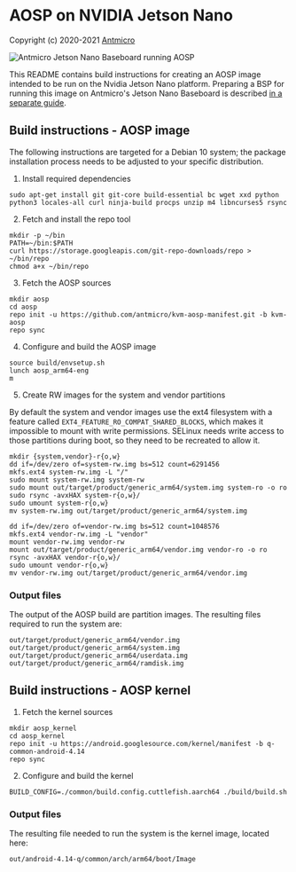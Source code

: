 # AOSP on NVIDIA Jetson Nano

Copyright (c) 2020-2021 [Antmicro](https://www.antmicro.com)

![Antmicro Jetson Nano Baseboard running AOSP](jetson_nano_aosp.jpg)

This README contains build instructions for creating an AOSP image intended to be run on the Nvidia Jetson Nano platform.
Preparing a BSP for running this image on Antmicro's Jetson Nano Baseboard is described [in a separate guide](README_Jetson_Nano_BSP.md).

## Build instructions - AOSP image

The following instructions are targeted for a Debian 10 system; the package installation process needs to be adjusted to your specific distribution.

1. Install required dependencies

```
sudo apt-get install git git-core build-essential bc wget xxd python python3 locales-all curl ninja-build procps unzip m4 libncurses5 rsync
```

2. Fetch and install the repo tool

```
mkdir -p ~/bin
PATH=~/bin:$PATH
curl https://storage.googleapis.com/git-repo-downloads/repo > ~/bin/repo
chmod a+x ~/bin/repo
```

3. Fetch the AOSP sources

```
mkdir aosp
cd aosp
repo init -u https://github.com/antmicro/kvm-aosp-manifest.git -b kvm-aosp
repo sync
```

4. Configure and build the AOSP image

```
source build/envsetup.sh
lunch aosp_arm64-eng
m
```

5. Create RW images for the system and vendor partitions

By default the system and vendor images use the ext4 filesystem with a feature called `EXT4_FEATURE_RO_COMPAT_SHARED_BLOCKS`, which makes it impossible to mount with write permissions. SELinux needs write access to those partitions during boot, so they need to be recreated to allow it.

```
mkdir {system,vendor}-r{o,w}
dd if=/dev/zero of=system-rw.img bs=512 count=6291456
mkfs.ext4 system-rw.img -L "/"
sudo mount system-rw.img system-rw
sudo mount out/target/product/generic_arm64/system.img system-ro -o ro
sudo rsync -avxHAX system-r{o,w}/
sudo umount system-r{o,w}
mv system-rw.img out/target/product/generic_arm64/system.img
```

```
dd if=/dev/zero of=vendor-rw.img bs=512 count=1048576
mkfs.ext4 vendor-rw.img -L "vendor"
mount vendor-rw.img vendor-rw
mount out/target/product/generic_arm64/vendor.img vendor-ro -o ro
rsync -avxHAX vendor-r{o,w}/
sudo umount vendor-r{o,w}
mv vendor-rw.img out/target/product/generic_arm64/vendor.img
```

### Output files

The output of the AOSP build are partition images. The resulting files required to run the system are:
```
out/target/product/generic_arm64/vendor.img
out/target/product/generic_arm64/system.img
out/target/product/generic_arm64/userdata.img
out/target/product/generic_arm64/ramdisk.img
```

## Build instructions - AOSP kernel

1. Fetch the kernel sources

```
mkdir aosp_kernel
cd aosp_kernel
repo init -u https://android.googlesource.com/kernel/manifest -b q-common-android-4.14
repo sync
```

2. Configure and build the kernel

```
BUILD_CONFIG=./common/build.config.cuttlefish.aarch64 ./build/build.sh
```

### Output files

The resulting file needed to run the system is the kernel image, located here:
```
out/android-4.14-q/common/arch/arm64/boot/Image
```
